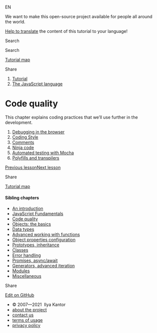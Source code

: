EN


<!-- -->


We want to make this open-source project available for people all around the world.

[Help to translate](https://javascript.info/translate) the content of this tutorial to your language!



Search

Search

<a href="/tutorial/map" class="map"><span class="map__text">Tutorial map</span></a>

<span class="share-icons__title">Share</span><a href="https://twitter.com/share?url=https%3A%2F%2Fjavascript.info%2Fcode-quality" class="share share_tw"></a><a href="https://www.facebook.com/sharer/sharer.php?s=100&amp;p%5Burl%5D=https%3A%2F%2Fjavascript.info%2Fcode-quality" class="share share_fb"></a>


1.  <a href="/" class="breadcrumbs__link"><span class="breadcrumbs__hidden-text">Tutorial</span></a>
2.  <span id="breadcrumb-1"><a href="/js" class="breadcrumbs__link"><span>The JavaScript language</span></a></span>

# Code quality

This chapter explains coding practices that we’ll use further in the development.

1.  <a href="/debugging-chrome" class="lessons-list__link">Debugging in the browser</a>
2.  <a href="/coding-style" class="lessons-list__link">Coding Style</a>
3.  <a href="/comments" class="lessons-list__link">Comments</a>
4.  <a href="/ninja-code" class="lessons-list__link">Ninja code</a>
5.  <a href="/testing-mocha" class="lessons-list__link">Automated testing with Mocha</a>
6.  <a href="/polyfills" class="lessons-list__link">Polyfills and transpilers</a>

<a href="/javascript-specials" class="page__nav page__nav_prev"><span class="page__nav-text"><span class="page__nav-text-shortcut"></span></span><span class="page__nav-text-alternate">Previous lesson</span></a><a href="/debugging-chrome" class="page__nav page__nav_next"><span class="page__nav-text"><span class="page__nav-text-shortcut"></span></span><span class="page__nav-text-alternate">Next lesson</span></a>

<span class="share-icons__title">Share</span><a href="https://twitter.com/share?url=https%3A%2F%2Fjavascript.info%2Fcode-quality" class="share share_tw"></a><a href="https://www.facebook.com/sharer/sharer.php?s=100&amp;p%5Burl%5D=https%3A%2F%2Fjavascript.info%2Fcode-quality" class="share share_fb"></a>

<a href="/tutorial/map" class="map"><span class="map__text">Tutorial map</span></a>

<a href="/tutorial/map" class="map"></a>

#### Sibling chapters

-   <a href="/getting-started" class="sidebar__link">An introduction</a>
-   <a href="/first-steps" class="sidebar__link">JavaScript Fundamentals</a>
-   <a href="/code-quality" class="sidebar__link">Code quality</a>
-   <a href="/object-basics" class="sidebar__link">Objects: the basics</a>
-   <a href="/data-types" class="sidebar__link">Data types</a>
-   <a href="/advanced-functions" class="sidebar__link">Advanced working with functions</a>
-   <a href="/object-properties" class="sidebar__link">Object properties configuration</a>
-   <a href="/prototypes" class="sidebar__link">Prototypes, inheritance</a>
-   <a href="/classes" class="sidebar__link">Classes</a>
-   <a href="/error-handling" class="sidebar__link">Error handling</a>
-   <a href="/async" class="sidebar__link">Promises, async/await</a>
-   <a href="/generators-iterators" class="sidebar__link">Generators, advanced iteration</a>
-   <a href="/modules" class="sidebar__link">Modules</a>
-   <a href="/js-misc" class="sidebar__link">Miscellaneous</a>

Share

<a href="https://twitter.com/share?url=https%3A%2F%2Fjavascript.info%2Fcode-quality" class="share share_tw sidebar__share"></a><a href="https://www.facebook.com/sharer/sharer.php?s=100&amp;p%5Burl%5D=https%3A%2F%2Fjavascript.info%2Fcode-quality" class="share share_fb sidebar__share"></a>

<a href="https://github.com/javascript-tutorial/en.javascript.info/blob/master/1-js/03-code-quality" class="sidebar__link">Edit on GitHub</a>

-   © 2007—2021  Ilya Kantor
-   <a href="/about" class="page-footer__link">about the project</a>
-   <a href="/about#contact-us" class="page-footer__link">contact us</a>
-   <a href="/terms" class="page-footer__link">terms of usage</a>
-   <a href="/privacy" class="page-footer__link">privacy policy</a>
